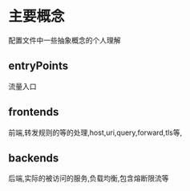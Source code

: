 # 主要概念
配置文件中一些抽象概念的个人理解
## entryPoints
流量入口
## frontends
前端,转发规则的等的处理,host,uri,query,forward,tls等,
## backends
后端,实际的被访问的服务,负载均衡,包含熔断限流等